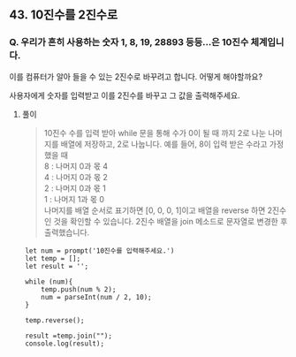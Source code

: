 ## 43. 10진수를 2진수로

### Q. 우리가 흔히 사용하는 숫자 1, 8, 19, 28893 등등...은 10진수 체계입니다.

이를 컴퓨터가 알아 들을 수 있는 2진수로 바꾸려고 합니다. 어떻게 해야할까요?

사용자에게 숫자를 입력받고 이를 2진수를 바꾸고 그 값을 출력해주세요.

1. 풀이

   > 10진수 수를 입력 받아 while 문을 통해 수가 0이 될 때 까지 2로 나눈 나머지를 배열에 저장하고, 2로 나눕니다.
   > 예를 들어, 8이 입력 받은 수라고 가정했을 때  
   > 8 : 나머지 0과 몫 4  
   > 4 : 나머지 0과 몫 2  
   > 2 : 나머지 0과 몫 1  
   > 1 : 나머지 1과 몫 0  
   > 나머지를 배열 순서로 표기하면 [0, 0, 0, 1]이고 배열을 reverse 하면 2진수인 것을 확인할 수 있습니다. 2진수 배열을 join 메소드로 문자열로 변경한 후 출력했습니다.

```
    let num = prompt('10진수를 입력해주세요.')
    let temp = [];
    let result = '';

    while (num){
	    temp.push(num % 2);
	    num = parseInt(num / 2, 10);
    }

    temp.reverse();

    result =temp.join("");
    console.log(result);
```
